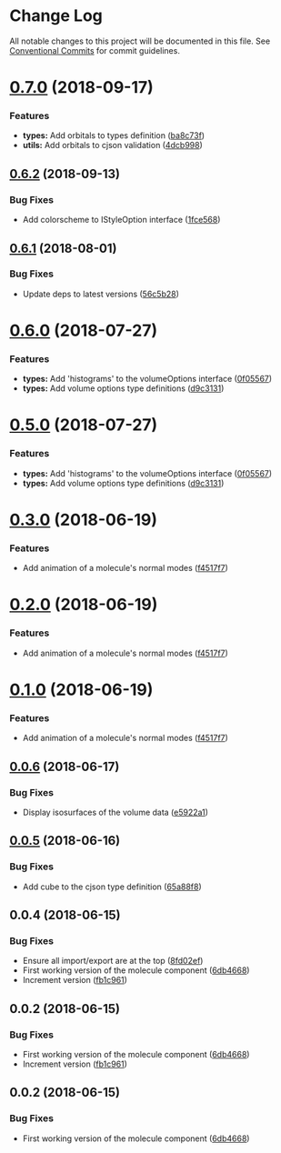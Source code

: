 # Change Log

All notable changes to this project will be documented in this file.
See [Conventional Commits](https://conventionalcommits.org) for commit guidelines.

<a name="0.7.0"></a>
# [0.7.0](https://github.com/OpenChemistry/oc-web-components/compare/@openchemistry/types@0.6.2...@openchemistry/types@0.7.0) (2018-09-17)


### Features

* **types:** Add orbitals to types definition ([ba8c73f](https://github.com/OpenChemistry/oc-web-components/commit/ba8c73f))
* **utils:** Add orbitals to cjson validation ([4dcb998](https://github.com/OpenChemistry/oc-web-components/commit/4dcb998))




<a name="0.6.2"></a>
## [0.6.2](https://github.com/OpenChemistry/oc-web-components/compare/@openchemistry/types@0.6.1...@openchemistry/types@0.6.2) (2018-09-13)


### Bug Fixes

* Add colorscheme to IStyleOption interface ([1fce568](https://github.com/OpenChemistry/oc-web-components/commit/1fce568))




<a name="0.6.1"></a>
## [0.6.1](https://github.com/OpenChemistry/oc-web-components/compare/@openchemistry/types@0.6.0...@openchemistry/types@0.6.1) (2018-08-01)


### Bug Fixes

* Update deps to latest versions ([56c5b28](https://github.com/OpenChemistry/oc-web-components/commit/56c5b28))




<a name="0.6.0"></a>
# [0.6.0](https://github.com/OpenChemistry/oc-web-components/compare/@openchemistry/types@0.3.0...@openchemistry/types@0.6.0) (2018-07-27)


### Features

* **types:** Add 'histograms' to the volumeOptions interface ([0f05567](https://github.com/OpenChemistry/oc-web-components/commit/0f05567))
* **types:** Add volume options type definitions ([d9c3131](https://github.com/OpenChemistry/oc-web-components/commit/d9c3131))




<a name="0.5.0"></a>
# [0.5.0](https://github.com/OpenChemistry/oc-web-components/compare/@openchemistry/types@0.3.0...@openchemistry/types@0.5.0) (2018-07-27)


### Features

* **types:** Add 'histograms' to the volumeOptions interface ([0f05567](https://github.com/OpenChemistry/oc-web-components/commit/0f05567))
* **types:** Add volume options type definitions ([d9c3131](https://github.com/OpenChemistry/oc-web-components/commit/d9c3131))




<a name="0.3.0"></a>
# [0.3.0](https://github.com/OpenChemistry/oc-web-components/compare/@openchemistry/types@0.0.6...@openchemistry/types@0.3.0) (2018-06-19)


### Features

* Add animation of a molecule's normal modes ([f4517f7](https://github.com/OpenChemistry/oc-web-components/commit/f4517f7))




<a name="0.2.0"></a>
# [0.2.0](https://github.com/OpenChemistry/oc-web-components/compare/@openchemistry/types@0.0.6...@openchemistry/types@0.2.0) (2018-06-19)


### Features

* Add animation of a molecule's normal modes ([f4517f7](https://github.com/OpenChemistry/oc-web-components/commit/f4517f7))




<a name="0.1.0"></a>
# [0.1.0](https://github.com/OpenChemistry/oc-web-components/compare/@openchemistry/types@0.0.6...@openchemistry/types@0.1.0) (2018-06-19)


### Features

* Add animation of a molecule's normal modes ([f4517f7](https://github.com/OpenChemistry/oc-web-components/commit/f4517f7))




<a name="0.0.6"></a>
## [0.0.6](https://github.com/OpenChemistry/oc-web-components/compare/@openchemistry/types@0.0.5...@openchemistry/types@0.0.6) (2018-06-17)


### Bug Fixes

* Display isosurfaces of the volume data ([e5922a1](https://github.com/OpenChemistry/oc-web-components/commit/e5922a1))




<a name="0.0.5"></a>
## [0.0.5](https://github.com/OpenChemistry/oc-web-components/compare/@openchemistry/types@0.0.4...@openchemistry/types@0.0.5) (2018-06-16)


### Bug Fixes

* Add cube to the cjson type definition ([65a88f8](https://github.com/OpenChemistry/oc-web-components/commit/65a88f8))




<a name="0.0.4"></a>
## 0.0.4 (2018-06-15)


### Bug Fixes

* Ensure all import/export are at the top ([8fd02ef](https://github.com/OpenChemistry/oc-web-components/commit/8fd02ef))
* First working version of the molecule component ([6db4668](https://github.com/OpenChemistry/oc-web-components/commit/6db4668))
* Increment version ([fb1c961](https://github.com/OpenChemistry/oc-web-components/commit/fb1c961))




<a name="0.0.2"></a>
## 0.0.2 (2018-06-15)


### Bug Fixes

* First working version of the molecule component ([6db4668](https://github.com/OpenChemistry/oc-web-components/commit/6db4668))
* Increment version ([fb1c961](https://github.com/OpenChemistry/oc-web-components/commit/fb1c961))




<a name="0.0.2"></a>
## 0.0.2 (2018-06-15)


### Bug Fixes

* First working version of the molecule component ([6db4668](https://github.com/OpenChemistry/oc-web-components/commit/6db4668))
